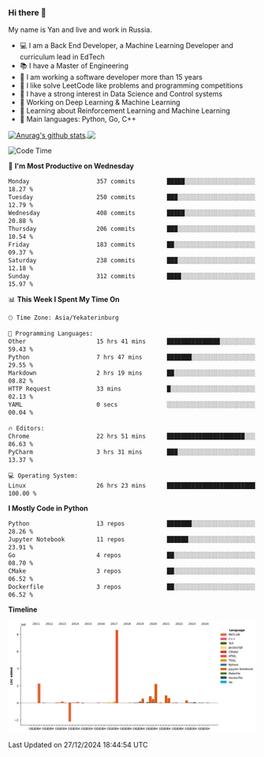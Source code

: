### Hi there 👋

My name is Yan and live and work in Russia.

- 💻 I am a Back End Developer, a Machine Learning Developer and curriculum lead in EdTech
- 📚 I have a Master of Engineering
- 🤔 I am working a software developer more than 15 years
- 🌱 I like solve LeetCode like problems and programming competitions
- 📝 I have a strong interest in Data Science and Control systems
- 🔭 Working on Deep Learning & Machine Learning
- 🌱 Learning about Reinforcement Learning and Machine Learning
- 🌟 Main languages: Python, Go, C++

<!--


**yanchick/yanchick** is a ✨ _special_ ✨ repository because its `README.md` (this file) appears on your GitHub profile.

Here are some ideas to get you started:

- I am a self taught Full Stack Developer and a Machine Learning Developer
- 🌱 I’m currently learning ...
- 👯 I’m looking to collaborate on ...
- 🤔 I’m looking for help with ...
- 💬 Ask me about ...
- 📫 How to reach me: ...
- 😄 Pronouns: ...
- ⚡ Fun fact: ...

-->


<a href="https://github.com/anuraghazra/github-readme-stats">
    <img align="center" src="https://github-readme-stats.vercel.app/api?username=yanchick&count_private=true" alt="Anurag's github stats" />
</a>
<a href="https://github.com/anuraghazra/github-readme-stats">
    <img align="center" src="https://github-readme-stats.vercel.app/api/top-langs/?username=yanchick&hide=javascript,html,CSS" />
</a>

<!--START_SECTION:waka-->
![Code Time](http://img.shields.io/badge/Code%20Time-2%2C742%20hrs%2051%20mins-blue)

📅 **I'm Most Productive on Wednesday** 

```text
Monday                   357 commits         █████░░░░░░░░░░░░░░░░░░░░   18.27 % 
Tuesday                  250 commits         ███░░░░░░░░░░░░░░░░░░░░░░   12.79 % 
Wednesday                408 commits         █████░░░░░░░░░░░░░░░░░░░░   20.88 % 
Thursday                 206 commits         ███░░░░░░░░░░░░░░░░░░░░░░   10.54 % 
Friday                   183 commits         ██░░░░░░░░░░░░░░░░░░░░░░░   09.37 % 
Saturday                 238 commits         ███░░░░░░░░░░░░░░░░░░░░░░   12.18 % 
Sunday                   312 commits         ████░░░░░░░░░░░░░░░░░░░░░   15.97 % 
```


📊 **This Week I Spent My Time On** 

```text
🕑︎ Time Zone: Asia/Yekaterinburg

💬 Programming Languages: 
Other                    15 hrs 41 mins      ███████████████░░░░░░░░░░   59.43 % 
Python                   7 hrs 47 mins       ███████░░░░░░░░░░░░░░░░░░   29.55 % 
Markdown                 2 hrs 19 mins       ██░░░░░░░░░░░░░░░░░░░░░░░   08.82 % 
HTTP Request             33 mins             █░░░░░░░░░░░░░░░░░░░░░░░░   02.13 % 
YAML                     0 secs              ░░░░░░░░░░░░░░░░░░░░░░░░░   00.04 % 

🔥 Editors: 
Chrome                   22 hrs 51 mins      ██████████████████████░░░   86.63 % 
PyCharm                  3 hrs 31 mins       ███░░░░░░░░░░░░░░░░░░░░░░   13.37 % 

💻 Operating System: 
Linux                    26 hrs 23 mins      █████████████████████████   100.00 % 
```

**I Mostly Code in Python** 

```text
Python                   13 repos            ███████░░░░░░░░░░░░░░░░░░   28.26 % 
Jupyter Notebook         11 repos            ██████░░░░░░░░░░░░░░░░░░░   23.91 % 
Go                       4 repos             ██░░░░░░░░░░░░░░░░░░░░░░░   08.70 % 
CMake                    3 repos             ██░░░░░░░░░░░░░░░░░░░░░░░   06.52 % 
Dockerfile               3 repos             ██░░░░░░░░░░░░░░░░░░░░░░░   06.52 % 
```



**Timeline**

![Lines of Code chart](https://raw.githubusercontent.com/yanchick/yanchick/main/assets/bar_graph.png)


 Last Updated on 27/12/2024 18:44:54 UTC
<!--END_SECTION:waka-->

